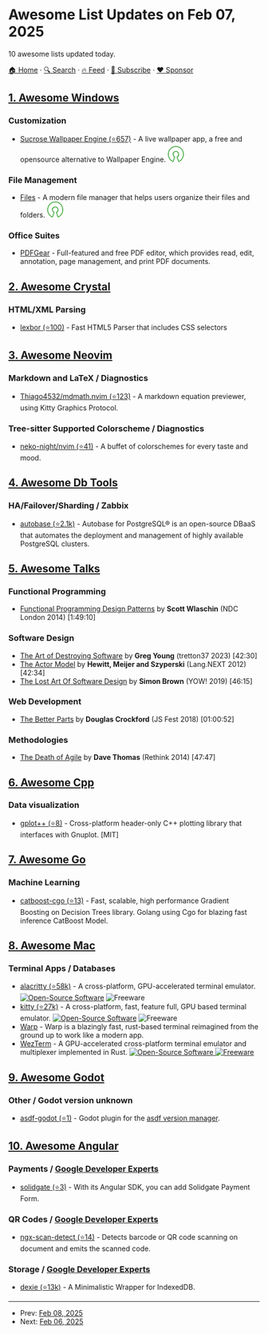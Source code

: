 # Awesome List Updates on Feb 07, 2025

10 awesome lists updated today.

[🏠 Home](/README.md) · [🔍 Search](https://www.trackawesomelist.com/search/) · [🔥 Feed](https://www.trackawesomelist.com/rss.xml) · [📮 Subscribe](https://trackawesomelist.us17.list-manage.com/subscribe?u=d2f0117aa829c83a63ec63c2f&id=36a103854c) · [❤️  Sponsor](https://github.com/sponsors/theowenyoung)



## [1. Awesome Windows](/content/0pandadev/awesome-windows/README.md)

### Customization

*   [Sucrose Wallpaper Engine (⭐657)](https://github.com/Taiizor/Sucrose) - A live wallpaper app, a free and opensource alternative to Wallpaper Engine. [![Open-Source Software](https://github.com/0PandaDEV/awesome-windows/raw/main/assets/opensource.svg)](https://github.com/Taiizor/Sucrose)

### File Management

*   [Files](https://files.community/) - A modern file manager that helps users organize their files and folders. [![Open-Source Software](https://github.com/0PandaDEV/awesome-windows/raw/main/assets/opensource.svg)](https://github.com/files-community/Files)

### Office Suites

*   [PDFGear](https://www.pdfgear.com/) - Full-featured and free PDF editor, which provides read, edit, annotation, page management, and print PDF documents.

## [2. Awesome Crystal](/content/veelenga/awesome-crystal/README.md)

### HTML/XML Parsing

*   [lexbor (⭐100)](https://github.com/kostya/lexbor) - Fast HTML5 Parser that includes CSS selectors

## [3. Awesome Neovim](/content/rockerBOO/awesome-neovim/README.md)

### Markdown and LaTeX / Diagnostics

*   [Thiago4532/mdmath.nvim (⭐123)](https://github.com/Thiago4532/mdmath.nvim) - A markdown equation previewer, using Kitty Graphics Protocol.

### Tree-sitter Supported Colorscheme / Diagnostics

*   [neko-night/nvim (⭐41)](https://github.com/neko-night/nvim) - A buffet of colorschemes for every taste and mood.

## [4. Awesome Db Tools](/content/mgramin/awesome-db-tools/README.md)

### HA/Failover/Sharding / Zabbix

*   [autobase (⭐2.1k)](https://github.com/vitabaks/autobase) - Autobase for PostgreSQL® is an open-source DBaaS that automates the deployment and management of highly available PostgreSQL clusters.

## [5. Awesome Talks](/content/JanVanRyswyck/awesome-talks/README.md)

### Functional Programming

*   [Functional Programming Design Patterns](https://vimeo.com/113588389) by **Scott Wlaschin** (NDC London 2014) \[1:49:10]

### Software Design

*   [The Art of Destroying Software](https://www.youtube.com/watch?v=1FPsJ-if2RU) by **Greg Young** (tretton37 2023) \[42:30]
*   [The Actor Model](https://www.youtube.com/watch?v=7erJ1DV_Tlo) by **Hewitt, Meijer and Szyperski** (Lang.NEXT 2012) \[42:34]
*   [The Lost Art Of Software Design](https://www.youtube.com/watch?v=gNj8I4uSTgc) by **Simon Brown** (YOW! 2019) \[46:15]

### Web Development

*   [The Better Parts](https://www.youtube.com/watch?v=XFTOG895C7c) by **Douglas Crockford** (JS Fest 2018) \[01:00:52]

### Methodologies

*   [The Death of Agile](https://www.youtube.com/watch?v=YpGGRAhes2k) by **Dave Thomas** (Rethink 2014) \[47:47]

## [6. Awesome Cpp](/content/fffaraz/awesome-cpp/README.md)

### Data visualization

*   [gplot++ (⭐8)](https://github.com/ziotom78/gplotpp) - Cross-platform header-only C++ plotting library that interfaces with Gnuplot. \[MIT]

## [7. Awesome Go](/content/avelino/awesome-go/README.md)

### Machine Learning

*   [catboost-cgo (⭐13)](https://github.com/mirecl/catboost-cgo) - Fast, scalable, high performance Gradient Boosting on Decision Trees library. Golang using Cgo for blazing fast inference CatBoost Model.

## [8. Awesome Mac](/content/jaywcjlove/awesome-mac/README.md)

### Terminal Apps / Databases

*   [alacritty (⭐58k)](https://github.com/jwilm/alacritty) - A cross-platform, GPU-accelerated terminal emulator. [![Open-Source Software](https://jaywcjlove.github.io/sb/ico/min-oss.svg "Open Source Software")](https://github.com/jwilm/alacritty) ![Freeware](https://jaywcjlove.github.io/sb/ico/min-free.svg "Freeware")
*   [kitty (⭐27k)](https://github.com/kovidgoyal/kitty) - A cross-platform, fast, feature full, GPU based terminal emulator. [![Open-Source Software](https://jaywcjlove.github.io/sb/ico/min-oss.svg "Open Source Software")](https://github.com/kovidgoyal/kitty) ![Freeware](https://jaywcjlove.github.io/sb/ico/min-free.svg "Freeware")
*   [Warp](https://www.warp.dev) - Warp is a blazingly fast, rust-based terminal reimagined from the ground up to work like a modern app.
*   [WezTerm](https://wezfurlong.org/wezterm/) - A GPU-accelerated cross-platform terminal emulator and multiplexer implemented in Rust. [![Open-Source Software](https://jaywcjlove.github.io/sb/ico/min-oss.svg "Open Source Software") ![Freeware](https://jaywcjlove.github.io/sb/ico/min-free.svg "Freeware")](https://github.com/wez/wezterm)

## [9. Awesome Godot](/content/godotengine/awesome-godot/README.md)

### Other / Godot version unknown

*   [asdf-godot (⭐1)](https://github.com/mkungla/asdf-godot) - Godot plugin for the [asdf version manager](https://asdf-vm.com).

## [10. Awesome Angular](/content/PatrickJS/awesome-angular/README.md)

### Payments / [Google Developer Experts](https://developers.google.com/experts/all/technology/web-technologies)

*   [solidgate (⭐3)](https://github.com/solidgate-tech/angular-sdk) - With its Angular SDK, you can add Solidgate Payment Form.

### QR Codes / [Google Developer Experts](https://developers.google.com/experts/all/technology/web-technologies)

*   [ngx-scan-detect (⭐14)](https://github.com/sezmars/ngx-scan-detect) - Detects barcode or QR code scanning on document and emits the scanned code.

### Storage / [Google Developer Experts](https://developers.google.com/experts/all/technology/web-technologies)

*   [dexie (⭐13k)](https://github.com/dexie/Dexie.js) - A Minimalistic Wrapper for IndexedDB.

---

- Prev: [Feb 08, 2025](/content/2025/02/08/README.md)
- Next: [Feb 06, 2025](/content/2025/02/06/README.md)